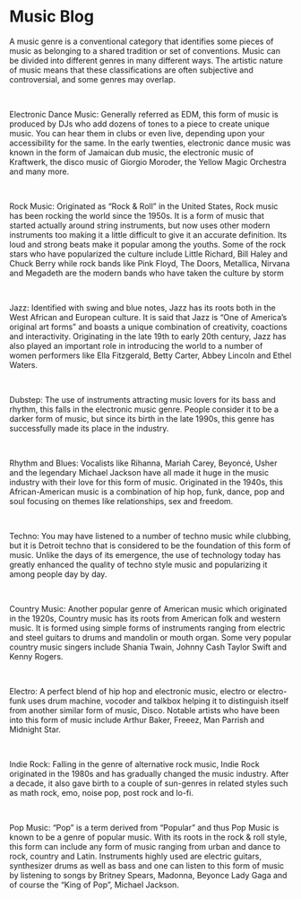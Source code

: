 <!DOCTYPE html>
<html>
<head>
<title>Music Blog</title>
</head>
<body>

<h1>Music Blog</h1>
<p>A music genre is a conventional category that identifies some pieces of music as belonging to a shared tradition or set of conventions. Music can be divided into different genres in many different ways. The artistic nature of music means that these classifications are often subjective and controversial, and some genres may overlap.</p>
<br>
<p>Electronic Dance Music:
Generally referred as EDM, this form of music is produced by DJs who add dozens of tones to a piece to create unique music. You can hear them in clubs or even live, depending upon your accessibility for the same. In the early twenties, electronic dance music was known in the form of Jamaican dub music, the electronic music of Kraftwerk, the disco music of Giorgio Moroder, the Yellow Magic Orchestra and many more.</p>
<br>
<p>Rock Music:
Originated as “Rock & Roll” in the United States, Rock music has been rocking the world since the 1950s. It is a form of music that started actually around string instruments, but now uses other modern instruments too making it a little difficult to give it an accurate definition. Its loud and strong beats make it popular among the youths. Some of the rock stars who have popularized the culture include Little Richard, Bill Haley and Chuck Berry while rock bands like Pink Floyd, The Doors, Metallica, Nirvana and Megadeth are the modern bands who have taken the culture by storm</p>
<br>
<p>Jazz:
Identified with swing and blue notes, Jazz has its roots both in the West African and European culture. It is said that Jazz is “One of America’s original art forms” and boasts a unique combination of creativity, coactions and interactivity. Originating in the late 19th to early 20th century, Jazz has also played an important role in introducing the world to a number of women performers like Ella Fitzgerald, Betty Carter, Abbey Lincoln and Ethel Waters.</p>
<br>
<p>Dubstep:
The use of instruments attracting music lovers for its bass and rhythm, this falls in the electronic music genre. People consider it to be a darker form of music, but since its birth in the late 1990s, this genre has successfully made its place in the industry.</p>
<br>
<p>Rhythm and Blues:
Vocalists like Rihanna, Mariah Carey, Beyoncé, Usher and the legendary Michael Jackson have all made it huge in the music industry with their love for this form of music. Originated in the 1940s, this African-American music is a combination of hip hop, funk, dance, pop and soul focusing on themes like relationships, sex and freedom.</p>
<br>
<p>Techno:
You may have listened to a number of techno music while clubbing, but it is Detroit techno that is considered to be the foundation of this form of music. Unlike the days of its emergence, the use of technology today has greatly enhanced the quality of techno style music and popularizing it among people day by day.</p>
<br>
<p>Country Music:
Another popular genre of American music which originated in the 1920s, Country music has its roots from American folk and western music. It is formed using simple forms of instruments ranging from electric and steel guitars to drums and mandolin or mouth organ. Some very popular country music singers include Shania Twain, Johnny Cash Taylor Swift and Kenny Rogers.</p>
<br>
<p>Electro:
A perfect blend of hip hop and electronic music, electro or electro-funk uses drum machine, vocoder and talkbox helping it to distinguish itself from another similar form of music, Disco. Notable artists who have been into this form of music include Arthur Baker, Freeez, Man Parrish and Midnight Star.</p>
<br>
<p>Indie Rock:
Falling in the genre of alternative rock music, Indie Rock originated in the 1980s and has gradually changed the music industry. After a decade, it also gave birth to a couple of sun-genres in related styles such as math rock, emo, noise pop, post rock and lo-fi.</p>
<br>
<p>Pop Music:
“Pop” is a term derived from “Popular” and thus Pop Music is known to be a genre of popular music. With its roots in the rock & roll style, this form can include any form of music ranging from urban and dance to rock, country and Latin. Instruments highly used are electric guitars, synthesizer drums as well as bass and one can listen to this form of music by listening to songs by Britney Spears, Madonna, Beyonce Lady Gaga and of course the “King of Pop”, Michael Jackson.
</p>

</body>
</html>
